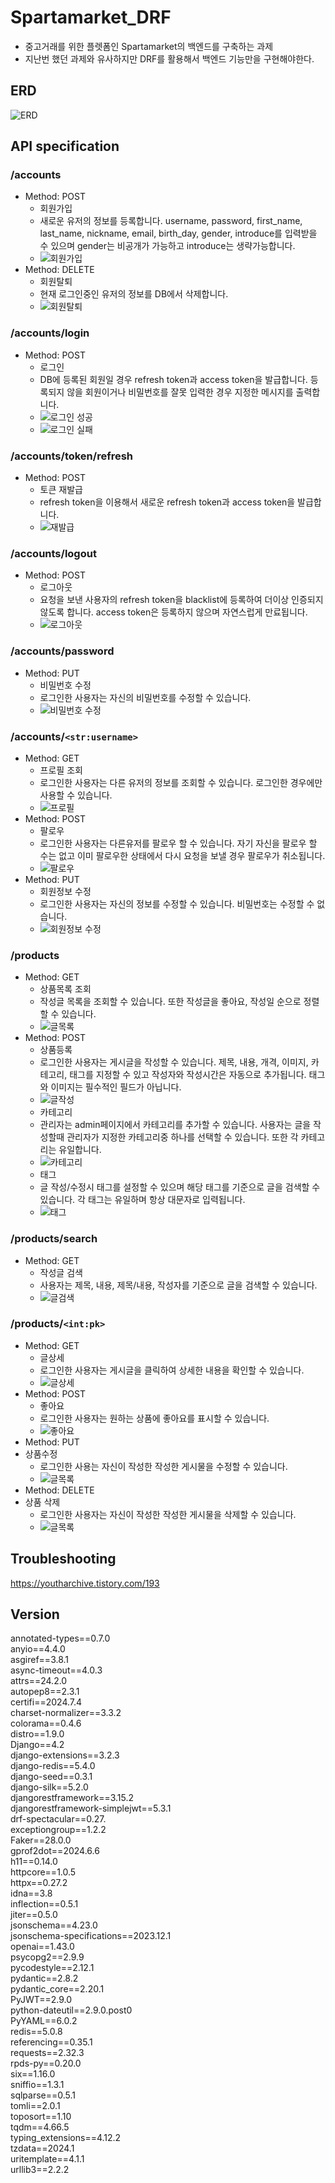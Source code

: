 # Spartamarket_DRF
- 중고거래를 위한 플렛폼인 Spartamarket의 백엔드를 구축하는 과제
- 지난번 했던 과제와 유사하지만 DRF를 활용해서 백엔드 기능만을 구현해야한다.
## ERD
![ERD](postman/ERD.jpg)
## API specification
### /accounts
- Method: POST
    - 회원가입
    - 새로운 유저의 정보를 등록합니다. username, password, first_name, last_name, nickname, email, birth_day, gender, introduce를 입력받을 수 있으며 gender는 비공개가 가능하고 introduce는 생략가능합니다.
    - ![회원가입](postman/signup.JPG)
- Method: DELETE
    - 회원탈퇴
    - 현재 로그인중인 유저의 정보를 DB에서 삭제합니다.
    - ![회원탈퇴](postman/account_delete.JPG)
### /accounts/login
- Method: POST
    - 로그인
    - DB에 등록된 회원일 경우 refresh token과 access token을 발급합니다. 등록되지 않을 회원이거나 비밀번호를 잘못 입력한 경우 지정한 메시지를 출력합니다.
    - ![로그인 성공](postman/login_success.JPG)
    - ![로그인 실패](postman/login_failure.JPG)
### /accounts/token/refresh
- Method: POST
    - 토큰 재발급
    - refresh token을 이용해서 새로운 refresh token과 access token을 발급합니다.
    - ![재발급](postman/refresh.JPG)
### /accounts/logout
- Method: POST
    - 로그아웃
    - 요청을 보낸 사용자의 refresh token을 blacklist에 등록하여 더이상 인증되지 않도록 합니다. access token은 등록하지 않으며 자연스럽게 만료됩니다.
    - ![로그아웃](postman/logout.JPG)
### /accounts/password
- Method: PUT
    - 비밀번호 수정
    - 로그인한 사용자는 자신의 비밀번호를 수정할 수 있습니다.
    - ![비밀번호 수정](postman/password_update.JPG)
### /accounts/`<str:username>`
- Method: GET
    - 프로필 조회
    - 로그인한 사용자는 다른 유저의 정보를 조회할 수 있습니다. 로그인한 경우에만 사용할 수 있습니다.
    - ![프로필](postman/profile.JPG)
- Method: POST
    - 팔로우
    - 로그인한 사용자는 다른유저를 팔로우 할 수 있습니다. 자기 자신을 팔로우 할 수는 없고 이미 팔로우한 상태에서 다시 요청을 보낼 경우 팔로우가 취소됩니다.
    - ![팔로우](postman/follow.JPG)
- Method: PUT
    - 회원정보 수정
    - 로그인한 사용자는 자신의 정보를 수정할 수 있습니다. 비밀번호는 수정할 수 없습니다.
    - ![회원정보 수정](postman/account_update.JPG)
### /products
- Method: GET
    - 상품목록 조회
    - 작성글 목록을 조회할 수 있습니다. 또한 작성글을 좋아요, 작성일 순으로 정렬할 수 있습니다.
    - ![글목록](postman/index.JPG)
- Method: POST
    - 상품등록
    - 로그인한 사용자는 게시글을 작성할 수 있습니다. 제목, 내용, 개격, 이미지, 카테고리, 태그를 지정할 수 있고 작성자와 작성시간은 자동으로 추가됩니다. 태그와 이미지는 필수적인 필드가 아닙니다.
    - ![글작성](postman/create.JPG)
    - 카테고리
    - 관리자는 admin페이지에서 카테고리를 추가할 수 있습니다. 사용자는 글을 작성할때 관리자가 지정한 카테고리중 하나를 선택할 수 있습니다. 또한 각 카테고리는 유일합니다.
    - ![카테고리](postman/category.JPG)
    - 태그
    - 글 작성/수정시 태그를 설정할 수 있으며 해당 태그를 기준으로 글을 검색할 수 있습니다. 각 태그는 유일하며 항상 대문자로 입력됩니다.
    - ![태그](postman/tags.JPG)
### /products/search
- Method: GET
    - 작성글 검색
    - 사용자는 제목, 내용, 제목/내용, 작성자를 기준으로 글을 검색할 수 있습니다.
    - ![글검색](postman/search.JPG)
### /products/`<int:pk>`
- Method: GET
    - 글상세
    - 로그인한 사용자는 게시글을 클릭하여 상세한 내용을 확인할 수 있습니다.
    - ![글상세](postman/detail.JPG)
- Method: POST
    - 좋아요
    - 로그인한 사용자는 원하는 상품에 좋아요를 표시할 수 있습니다.
    - ![좋아요](postman/like.JPG)
- Method: PUT
- 상품수정
    - 로그인한 사용는 자신이 작성한 작성한 게시물을 수정할 수 있습니다.
    - ![글목록](postman/update.JPG)
- Method: DELETE
- 상품 삭제
    - 로그인한 사용자는 자신이 작성한 작성한 게시물을 삭제할 수 있습니다.
    - ![글목록](postman/delete.JPG)

## Troubleshooting
https://youtharchive.tistory.com/193

## Version
annotated-types==0.7.0  
anyio==4.4.0  
asgiref==3.8.1  
async-timeout==4.0.3  
attrs==24.2.0  
autopep8==2.3.1  
certifi==2024.7.4  
charset-normalizer==3.3.2  
colorama==0.4.6  
distro==1.9.0  
Django==4.2  
django-extensions==3.2.3  
django-redis==5.4.0  
django-seed==0.3.1  
django-silk==5.2.0  
djangorestframework==3.15.2  
djangorestframework-simplejwt==5.3.1  
drf-spectacular==0.27.  
exceptiongroup==1.2.2  
Faker==28.0.0  
gprof2dot==2024.6.6  
h11==0.14.0  
httpcore==1.0.5  
httpx==0.27.2  
idna==3.8  
inflection==0.5.1  
jiter==0.5.0  
jsonschema==4.23.0  
jsonschema-specifications==2023.12.1  
openai==1.43.0  
psycopg2==2.9.9  
pycodestyle==2.12.1  
pydantic==2.8.2  
pydantic_core==2.20.1  
PyJWT==2.9.0  
python-dateutil==2.9.0.post0  
PyYAML==6.0.2  
redis==5.0.8  
referencing==0.35.1  
requests==2.32.3  
rpds-py==0.20.0  
six==1.16.0  
sniffio==1.3.1  
sqlparse==0.5.1  
tomli==2.0.1  
toposort==1.10  
tqdm==4.66.5  
typing_extensions==4.12.2  
tzdata==2024.1  
uritemplate==4.1.1  
urllib3==2.2.2  